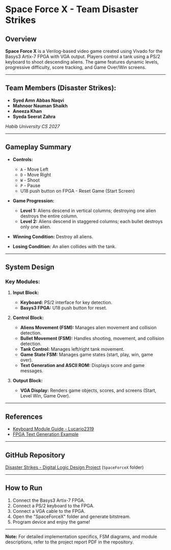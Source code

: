 # Space Force X - Team Disaster Strikes

## Overview
**Space Force X** is a Verilog-based video game created using Vivado for the Basys3 Artix-7 FPGA with VGA output. Players control a tank using a PS/2 keyboard to shoot descending aliens. The game features dynamic levels, progressive difficulty, score tracking, and Game Over/Win screens.

---

## Team Members (Disaster Strikes):
- **Syed Amn Abbas Naqvi**
- **Mahnoor Nauman Shaikh**
- **Aneeza Khan**
- **Syeda Seerat Zahra**

*Habib University CS 2027*

---

## Gameplay Summary
- **Controls:**
  - `A` - Move Left  
  - `D` - Move Right  
  - `W` - Shoot  
  - `P` - Pause
  - U18 push button on FPGA - Reset Game (Start Screen)

- **Game Progression:**
  - **Level 1:** Aliens descend in vertical columns; destroying one alien destroys the entire column.
  - **Level 2:** Aliens descend in staggered columns; each bullet destroys only one alien.

- **Winning Condition:** Destroy all aliens.
- **Losing Condition:** An alien collides with the tank.

---

## System Design

### Key Modules:
1. **Input Block:**
   - **Keyboard:** PS/2 interface for key detection.
   - **Basys3 FPGA:** U18 push button for reset.

2. **Control Block:**
   - **Aliens Movement (FSM):** Manages alien movement and collision detection.
   - **Bullet Movement (FSM):** Handles shooting, movement, and collision detection.
   - **Tank Control:** Manages left/right tank movement.
   - **Game State FSM:** Manages game states (start, play, win, game over).
   - **Text Generation and ASCII ROM:** Displays score and game messages.

3. **Output Block:**
   - **VGA Display:** Renders game objects, scores, and screens (Start, Level Win, Game Over).

---

## References
- [Keyboard Module Guide - Lucario2319](https://github.com/amnnaqvi/Disaster-Strikes-Digital-Logic-Design)
- [FPGA Text Generation Example](https://github.com/klam20/FPGAProjects/tree/main/VGATextGeneration)

---

## GitHub Repository
[Disaster Strikes - Digital Logic Design Project](https://github.com/amnnaqvi/Disaster-Strikes-Digital-Logic-Design) (`SpaceForceX` folder)

---

## How to Run
1. Connect the Basys3 Artix-7 FPGA.
2. Connect a PS/2 keyboard to the FPGA.
3. Connect a VGA cable to the FPGA.
4. Open the "SpaceForceX" folder and generate bitstream.
5. Program device and enjoy the game!

---

**Note:** For detailed implementation specifics, FSM diagrams, and module descriptions, refer to the project report PDF in the repository.
